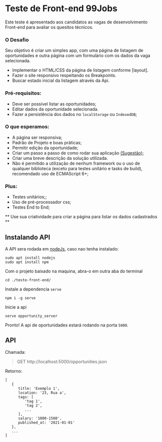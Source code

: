 # Teste de Front-end 99Jobs
Este teste é apresentado aos candidatos as vagas de desenvolvimento Front-end para avaliar os quesitos técnicos.

### O Desafio

Seu objetivo é criar um simples app, com uma página de listagem de oportunidades e outra página com um formulário com os dados da vaga selecionada.

* Implementar o HTML/CSS da página de listagem conforme [layout].
* Fazer o site responsivo respeitando os Breakpoints.
* Buscar estado inicial da listagem através da Api.

### Pré-requisitos:

- Deve ser possível listar as oportunidades;
- Editar dados da oportunidade selecionada.
- Fazer a persistência dos dados no `localStorage` ou `IndexedDB`;

### O que esperamos:

- A página ser responsiva;
- Padrão de Projeto e boas práticas;
- Permitir edição da oportunidade;
- Criar um passo a passo de como rodar sua aplicação [(Sugestão)](https://github.com/wearehive/project-guidelines/blob/master/README.sample.md);
- Criar uma breve descrição da solução utilizada.
- Não é permitido a utilização de nenhum framework ou o uso de qualquer biblioteca (exceto para testes unitário e tasks de build), recomendado uso de ECMAScript 6+;

### Plus:

- Testes unitários;;
- Uso de pré-processador css;
- Testes End to End;

 ** Use sua criatividade para criar a página para listar os dados cadastrados **
 
## Instalando API
 
A API sera rodada em [nodeJs](https://nodejs.org/en/), caso nao tenha instalado: 
 
```
sudo apt install nodejs
sudo apt install npm
```
 
Com o projeto baixado na maquina, abra-o em outra aba do terminal

```
cd ./teste-front-end/
```

Instale a dependencia `serve`

```
npm i -g serve
```

Inicie a api

```
serve opportunity_server
```

Pronto! A api de oportunidades estará rodando na porta `5000`.

## API

Chamada:
> GET http://localhost:5000/opportunities.json

Retorno:
```
[
   {
      title: 'Exemplo 1',
      location: '23, Rua a',
      tags: [
         'tag 1',
         'tag 2',
         ...
      ],
      salary: '1000-1500',
      published_at: '2021-01-01'
   },
   ...
]
```
